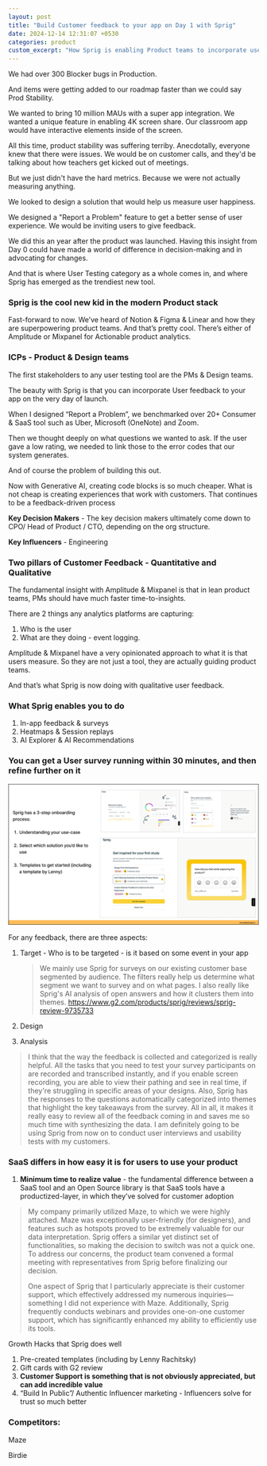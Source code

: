```yaml
---
layout: post
title: "Build Customer feedback to your app on Day 1 with Sprig"
date: 2024-12-14 12:31:07 +0530
categories: product
custom_excerpt: "How Sprig is enabling Product teams to incorporate user feedback to their apps from Day 1"
---
```


We had over 300 Blocker bugs in Production.

And items were getting added to our roadmap faster than we could say Prod Stability.

We wanted to bring 10 million MAUs with a super app integration. We wanted a unique feature in enabling 4K screen share. Our classroom app would have interactive elements inside of the screen.

All this time, product stability was suffering terriby. Anecdotally, everyone knew that there were issues. We would be on customer calls, and they'd be talking about how teachers get kicked out of meetings.

But we just didn't have the hard metrics. Because we were not actually measuring anything.

We looked to design a solution that would help us measure user happiness.

We designed a "Report a Problem" feature to get a better sense of user experience. We would be inviting users to give feedback. 

We did this an year after the product was launched. Having this insight from Day 0 could have made a world of difference in decision-making and in advocating for changes.

And that is where User Testing category as a whole comes in, and where Sprig has emerged as the trendiest new tool.

### Sprig is the cool new kid in the modern Product stack

Fast-forward to now. We’ve heard of Notion & Figma & Linear and how they are superpowering product teams. And that’s pretty cool. There’s either of Amplitude or Mixpanel for Actionable product analytics.

### ICPs - Product & Design teams

The first stakeholders to any user testing tool are the PMs & Design teams. 

The beauty with Sprig is that you can incorporate User feedback to your app on the very day of launch.

When I designed “Report a Problem”, we benchmarked over 20+ Consumer & SaaS tool such as Uber, Microsoft (OneNote) and Zoom.

Then we thought deeply on what questions we wanted to ask. If the user gave a low rating, we needed to link those to the error codes that our system generates.

And of course the problem of building this out.

Now with Generative AI, creating code blocks is so much cheaper. What is not cheap is creating experiences that work with customers. That continues to be a feedback-driven process

**Key Decision Makers** - The key decision makers ultimately come down to CPO/ Head of Product / CTO, depending on the org structure.

**Key Influencers** - Engineering

### Two pillars of Customer Feedback - Quantitative and Qualitative

The fundamental insight with Amplitude & Mixpanel is that in lean product teams, PMs should have much faster time-to-insights.

There are 2 things any analytics platforms are capturing:

1. Who is the user
2. What are they doing - event logging.

Amplitude & Mixpanel have a very opinionated approach to what it is that users measure. So they are not just a tool, they are actually guiding product teams.

And that’s what Sprig is now doing with qualitative user feedback.

### What Sprig enables you to do

1. In-app feedback & surveys
2. Heatmaps & Session replays
3. AI Explorer & AI Recommendations

### You can get a User survey running within 30 minutes, and then refine further on it

![image.png](/assets/images/2024/dec/SprigOnboardingJourney-Profile.png)

For any feedback, there are three aspects:

1. Target - Who is to be targeted - is it based on some event in your app
    
    > We mainly use Sprig for surveys on our existing customer base segmented by audience. The filters really help us determine what segment we want to survey and on what pages. I also really like Sprig's AI analysis of open answers and how it clusters them into themes. https://www.g2.com/products/sprig/reviews/sprig-review-9735733
    > 
2. Design
3. Analysis

> I think that the way the feedback is collected and categorized is really helpful. All the tasks that you need to test your survey participants on are recorded and transcribed instantly, and if you enable screen recording, you are able to view their pathing and see in real time, if they're struggling in specific areas of your designs. Also, Sprig has the responses to the questions automatically categorized into themes that highlight the key takeaways from the survey. All in all, it makes it really easy to review all of the feedback coming in and saves me so much time with synthesizing the data. I am definitely going to be using Sprig from now on to conduct user interviews and usability tests with my customers.
> 

### SaaS differs in how easy it is for users to use your product

1. **Minimum time to realize value** - the fundamental difference between a SaaS tool and an Open Source library is that SaaS tools have a productized-layer, in which they’ve solved for customer adoption

> My company primarily utilized Maze, to which we were highly attached. Maze was exceptionally user-friendly (for designers), and features such as hotspots proved to be extremely valuable for our data interpretation. Sprig offers a similar yet distinct set of functionalities, so making the decision to switch was not a quick one. To address our concerns, the product team convened a formal meeting with representatives from Sprig before finalizing our decision.
> 
> 
> One aspect of Sprig that I particularly appreciate is their customer support, which effectively addressed my numerous inquiries—something I did not experience with Maze. Additionally, Sprig frequently conducts webinars and provides one-on-one customer support, which has significantly enhanced my ability to efficiently use its tools.
> 

Growth Hacks that Sprig does well

1. Pre-created templates (including by Lenny Rachitsky)
2. Gift cards with G2 review
3. **Customer Support is something that is not obviously appreciated, but can add incredible value**
4. “Build In Public”/ Authentic Influencer marketing - Influencers solve for trust so much better

### Competitors:

Maze

Birdie